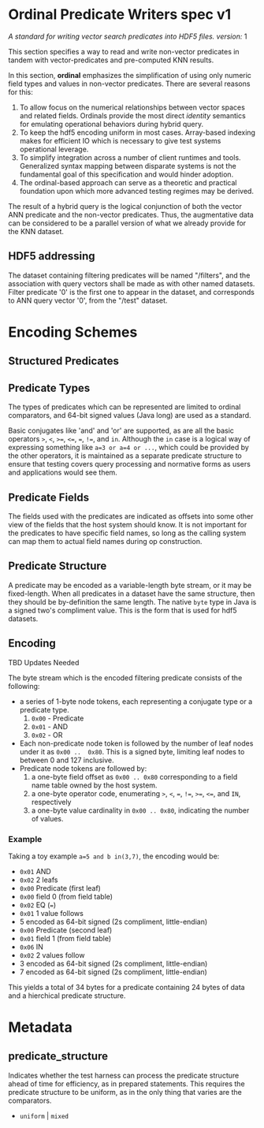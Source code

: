 # Ordinal Predicate Writers spec v1

_A standard for writing vector search predicates into HDF5 files._
_version:_ 1

This section specifies a way to read and write non-vector predicates in tandem
with vector-predicates and pre-computed KNN results.

In this section, **ordinal** emphasizes the simplification of using only numeric field types and 
values in non-vector predicates. There are several reasons for this:

1. To allow focus on the numerical relationships between vector spaces and related fields. 
   Ordinals provide the most direct _identity_ semantics for emulating operational behaviors 
   during hybrid query.
2. To keep the hdf5 encoding uniform in most cases. Array-based indexing makes for efficient IO 
   which is necessary to give test systems operational leverage.
3. To simplify integration across a number of client runtimes and tools. Generalized syntax 
   mapping between disparate systems is not the fundamental goal of this specification and would 
   hinder adoption.
4. The ordinal-based approach can serve as a theoretic and practical foundation upon which more 
   advanced testing regimes may be derived.

The result of a hybrid query is the logical conjunction of both the 
vector ANN predicate and the non-vector predicates. Thus, the augmentative data can be 
considered to be a parallel version of what we already provide for the KNN dataset.

## HDF5 addressing

The dataset containing filtering predicates will be named "/filters", and the association with query
vectors shall be made as with other named datasets. Filter predicate '0' is the first one to appear
in the dataset, and corresponds to ANN query vector '0', from the "/test" dataset.

# Encoding Schemes

## Structured Predicates

## Predicate Types

The types of predicates which can be represented are limited to ordinal comparators, and 64-bit
signed values (Java long) are used as a standard.

Basic conjugates like 'and' and 'or' are supported, as are all the basic operators `>`, `<`, `>=`,
`<=`, `=`, `!=`, and `in`. Although the
`in` case is a logical way of expressing something like `a=3 or a=4 or ...`, which could be provided
by the other operators, it is maintained as a separate predicate structure to ensure that testing
covers query processing and normative forms as users and applications would see them.

## Predicate Fields

The fields used with the predicates are indicated as offsets into some other view of the fields that
the host system should know. It is not important for the predicates to have specific field names, so
long as the calling system can map them to actual field names during op construction.

## Predicate Structure

A predicate may be encoded as a variable-length byte stream, or it may be fixed-length. When all
predicates in a dataset have the same structure, then they should be by-definition the same length.
The native `byte` type in Java is a signed two's compliment value. This is the form that is used 
for hdf5 datasets.

## Encoding

TBD Updates Needed


The byte stream which is the encoded filtering predicate consists of the following:

* a series of 1-byte node tokens, each representing a conjugate type or a predicate type.
    1. `0x00` - Predicate
    2. `0x01` - AND
    3. `0x02` - OR
* Each non-predicate node token is followed by the number of leaf nodes under it as `0x00 .. 
0x80`. This is a signed byte, limiting leaf nodes to between 0 and 127 inclusive.
* Predicate node tokens are followed by:
    1. a one-byte field offset as `0x00 .. 0x80` corresponding to a field name table owned by the
       host system.
    2. a one-byte operator code, enumerating `>`, `<`, `=`, `!=`, `>=`, `<=`, and `IN`, respectively
    3. a one-byte value cardinality in `0x00 .. 0x80`, indicating the number of values.

### Example

Taking a toy example `a=5 and b in(3,7)`, the encoding would be:

- `0x01` AND
- `0x02` 2 leafs
- `0x00` Predicate (first leaf)
- `0x00` field 0 (from field table)
- `0x02` EQ (`=`)
- `0x01` 1 value follows
- 5 encoded as 64-bit signed (2s compliment, little-endian)
- `0x00` Predicate (second leaf)
- `0x01` field 1 (from field table)
- `0x06` IN
- `0x02` 2 values follow
- 3 encoded as 64-bit signed (2s compliment, little-endian)
- 7 encoded as 64-bit signed (2s compliment, little-endian)

This yields a total of 34 bytes for a predicate containing 24 bytes of data and a hierchical
predicate structure.

# Metadata

## predicate_structure

Indicates whether the test harness can process the predicate structure ahead of time for efficiency,
as in prepared statements. This requires the predicate structure to be uniform, as in the only thing
that varies are the comparators.

* `uniform` | `mixed`



